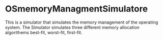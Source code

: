 # OSmemoryManagmentSimulatore
This is a simulator that simulates the memory management of the operating system.
The Simulator simulates three different memory allocation algorithems best-fit, worst-fit, first-fit.
